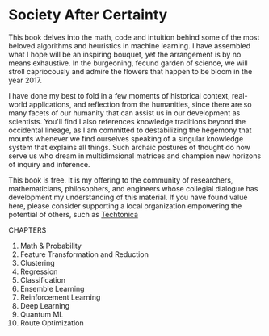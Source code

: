 # Society After Certainty

This book delves into the math, code and intuition behind some of the most beloved algorithms and heuristics in machine learning. I have assembled what I hope will be an inspiring bouquet, yet the arrangement is by no means exhaustive. In the burgeoning, fecund garden of science, we will stroll capriocously and admire the flowers that happen to be bloom in the year 2017. 

I have done my best to fold in a few moments of historical context, real-world applications, and reflection from the humanities, since there are so many facets of our humanity that can assist us in our development as scientists. You'll find I also references knowledge traditions beyond the occidental lineage, as I am committed to destabilizing the hegemony that mounts whenever we find ourselves speaking of a singular knowledge system that explains all things. Such archaic postures of thought do now serve us who dream in multidimsional matrices and champion new horizons of inquiry and inference. 

This book is free. It is my offering to the community of researchers, mathematicians, philosophers, and engineers whose collegial dialogue has development my understanding of this material. If you have found value here, please consider supporting a local organization empowering the potential of others, such as [Techtonica](https://techtonica.org/) 

CHAPTERS
1. Math & Probability
2. Feature Transformation and Reduction 
3. Clustering
4. Regression 
5. Classification
6. Ensemble Learning 
7. Reinforcement Learning 
8. Deep Learning 
9. Quantum ML
10. Route Optimization 

